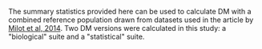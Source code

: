 The summary statistics provided here can be used to calculate DM with a combined reference population drawn from datasets used in the article by [Milot et al, 2014](https://www.sciencedirect.com/science/article/pii/S0047637414000682?via%3Dihub). Two DM versions were calculated in this study: a "biological" suite and a "statistical" suite.
